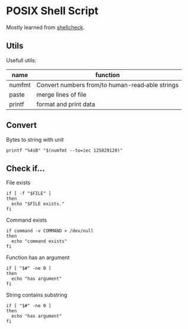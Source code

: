 # POSIX Shell Script

Mostly learned from [shellcheck](https://github.com/koalaman/shellcheck).

## Utils

Usefull utils:

| name   | function                                        |
| ------ | ----------------------------------------------- |
| numfmt | Convert numbers from/to human-read‐able strings |
| paste  | merge lines of file                             |
| printf | format and print data                           |

## Convert

Bytes to string with unit

```shell
printf "%4sB" "$(numfmt --to=iec 125829120)"
```

## Check if...

File exists

```shell
if [ -f "$FILE" ]
then
  echo "$FILE exists."
fi
```

Command exists

```shell
if command -v COMMAND > /dev/null
then
  echo "command exists"
fi
```

Function has an argument

```shell
if [ "$#" -ne 0 ]
then
  echo "has argument"
fi
```

String contains substring

```shell
if [ "$#" -ne 0 ]
then
  echo "has argument"
fi
```
